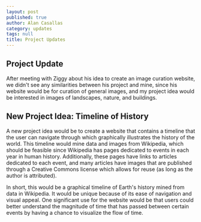 ```yaml
---
layout: post
published: true
author: Alan Casallas
category: updates
tags: null
title: Project Updates
---
```


## Project Update

After meeting with Ziggy about his idea to create an image curation website, we didn't see any similarities between his project and mine, since his website would be for curation of general images, and my project idea would be interested in images of landscapes, nature, and buildings.

## New Project Idea: Timeline of History

A new project idea would be to create a website that contains a timeline that the user can navigate through which graphically illustrates the history of the world. This timeline would mine data and images from Wikipedia, which should be feasible since Wikipedia has pages dedicated to events in each year in human history. Additionally, these pages have links to articles dedicated to each event, and many articles have images that are published through a Creative Commons license which allows for reuse (as long as the author is attributed).

In short, this would be a graphical timeline of Earth's history mined from data in Wikipedia. It would be unique because of its ease of navigation and visual appeal. One significant use for the website would be that users could better understand the magnitude of time that has passed between certain events by having a chance to visualize the flow of time.
